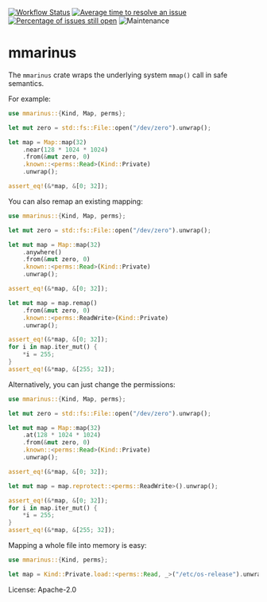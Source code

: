 [![Workflow Status](https://github.com/enarx/mmarinus/workflows/test/badge.svg)](https://github.com/enarx/mmarinus/actions?query=workflow%3A%22test%22)
[![Average time to resolve an issue](https://isitmaintained.com/badge/resolution/enarx/mmarinus.svg)](https://isitmaintained.com/project/enarx/mmarinus "Average time to resolve an issue")
[![Percentage of issues still open](https://isitmaintained.com/badge/open/enarx/mmarinus.svg)](https://isitmaintained.com/project/enarx/mmarinus "Percentage of issues still open")
![Maintenance](https://img.shields.io/badge/maintenance-activly--developed-brightgreen.svg)

# mmarinus

The `mmarinus` crate wraps the underlying system `mmap()` call in safe semantics.

For example:

```rust
use mmarinus::{Kind, Map, perms};

let mut zero = std::fs::File::open("/dev/zero").unwrap();

let map = Map::map(32)
    .near(128 * 1024 * 1024)
    .from(&mut zero, 0)
    .known::<perms::Read>(Kind::Private)
    .unwrap();

assert_eq!(&*map, &[0; 32]);
```

You can also remap an existing mapping:

```rust
use mmarinus::{Kind, Map, perms};

let mut zero = std::fs::File::open("/dev/zero").unwrap();

let mut map = Map::map(32)
    .anywhere()
    .from(&mut zero, 0)
    .known::<perms::Read>(Kind::Private)
    .unwrap();

assert_eq!(&*map, &[0; 32]);

let mut map = map.remap()
    .from(&mut zero, 0)
    .known::<perms::ReadWrite>(Kind::Private)
    .unwrap();

assert_eq!(&*map, &[0; 32]);
for i in map.iter_mut() {
    *i = 255;
}
assert_eq!(&*map, &[255; 32]);
```

Alternatively, you can just change the permissions:

```rust
use mmarinus::{Kind, Map, perms};

let mut zero = std::fs::File::open("/dev/zero").unwrap();

let mut map = Map::map(32)
    .at(128 * 1024 * 1024)
    .from(&mut zero, 0)
    .known::<perms::Read>(Kind::Private)
    .unwrap();

assert_eq!(&*map, &[0; 32]);

let mut map = map.reprotect::<perms::ReadWrite>().unwrap();

assert_eq!(&*map, &[0; 32]);
for i in map.iter_mut() {
    *i = 255;
}
assert_eq!(&*map, &[255; 32]);
```

Mapping a whole file into memory is easy:

```rust
use mmarinus::{Kind, perms};

let map = Kind::Private.load::<perms::Read, _>("/etc/os-release").unwrap();
```

License: Apache-2.0
